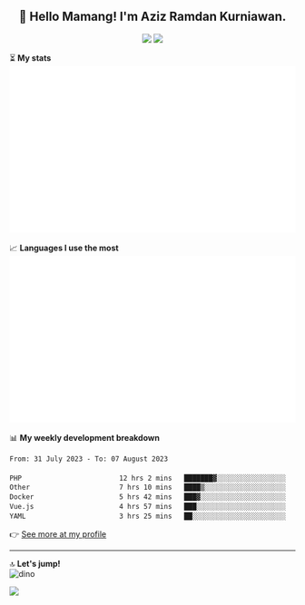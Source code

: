 <h2 align="center">👋 Hello Mamang! I'm Aziz Ramdan Kurniawan.</h2>  
<p align="center">
  <img src="https://komarev.com/ghpvc/?username=azizramdan">
  <img src="https://wakatime.com/badge/user/90056fa0-4c31-4eca-954e-2a3ac05896f9.svg">
</p>
    
⏳ **My stats**  
![](https://raw.githubusercontent.com/azizramdan/github-stats/master/generated/overview.svg#gh-dark-mode-only)

📈 **Languages I use the most**  
![](https://raw.githubusercontent.com/azizramdan/github-stats/master/generated/languages.svg#gh-dark-mode-only)

📊 **My weekly development breakdown**
<!--START_SECTION:waka-->

```txt
From: 31 July 2023 - To: 07 August 2023

PHP                        12 hrs 2 mins   ███████▓░░░░░░░░░░░░░░░░░   30.00 %
Other                      7 hrs 10 mins   ████▒░░░░░░░░░░░░░░░░░░░░   17.89 %
Docker                     5 hrs 42 mins   ███▓░░░░░░░░░░░░░░░░░░░░░   14.20 %
Vue.js                     4 hrs 57 mins   ███░░░░░░░░░░░░░░░░░░░░░░   12.37 %
YAML                       3 hrs 25 mins   ██░░░░░░░░░░░░░░░░░░░░░░░   08.54 %
```

<!--END_SECTION:waka-->
👉 [See more at my profile](https://wakatime.com/@azizramdan)
***
🔝 **Let's jump!**  
![dino](https://raw.githubusercontent.com/azizramdan/azizramdan/master/dino.gif)  

![](https://hit.yhype.me/github/profile?user_id=27954794)
